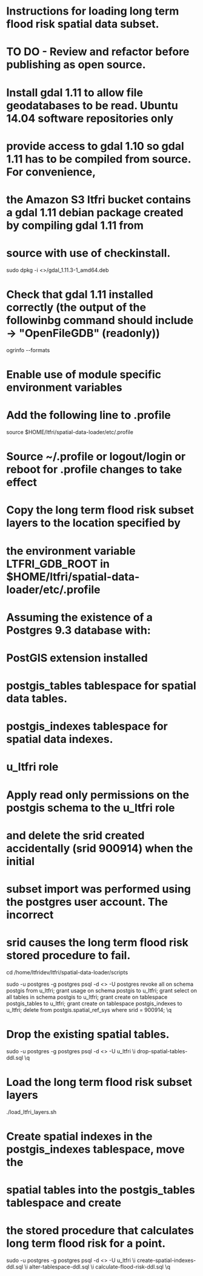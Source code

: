 # Instructions for loading long term flood risk spatial data subset.

# TO DO - Review and refactor before publishing as open source.

# Install gdal 1.11 to allow file geodatabases to be read.  Ubuntu 14.04 software repositories only
# provide access to gdal 1.10 so gdal 1.11 has to be compiled from source.  For convenience,
# the Amazon S3 ltfri bucket contains a gdal 1.11 debian package created by compiling gdal 1.11 from
# source with use of checkinstall.
sudo dpkg -i <<path to gdal_1.11.3-1_amd64.deb>>/gdal_1.11.3-1_amd64.deb

# Check that gdal 1.11 installed correctly (the output of the followinbg command should include -> "OpenFileGDB" (readonly))
ogrinfo --formats

# Enable use of module specific environment variables
# Add the following line to .profile
source $HOME/ltfri/spatial-data-loader/etc/.profile

# Source ~/.profile or logout/login or reboot for .profile changes to take effect

# Copy the long term flood risk subset layers to the location specified by
# the environment variable LTFRI_GDB_ROOT in $HOME/ltfri/spatial-data-loader/etc/.profile

# Assuming the existence of a Postgres 9.3 database with:
#   PostGIS extension installed
#   postgis_tables tablespace for spatial data tables.
#   postgis_indexes tablespace for spatial data indexes.
#   u_ltfri role
# Apply read only permissions on the postgis schema to the u_ltfri role
# and delete the srid created accidentally (srid 900914) when the initial
# subset import was performed using the postgres user account.  The incorrect
# srid causes the long term flood risk stored procedure to fail.

cd /home/ltfridev/ltfri/spatial-data-loader/scripts

sudo -u postgres -g postgres psql -d <<database name>> -U postgres
  revoke all on schema postgis from u_ltfri;
  grant usage on schema postgis to u_ltfri;
  grant select on all tables in schema postgis to u_ltfri;
  grant create on tablespace postgis_tables to u_ltfri;
  grant create on tablespace postgis_indexes to u_ltfri;
  delete from postgis.spatial_ref_sys where srid = 900914;
\q

# Drop the existing spatial tables.
sudo -u postgres -g postgres psql -d <<database name>> -U u_ltfri
  \i drop-spatial-tables-ddl.sql
\q

# Load the long term flood risk subset layers
./load_ltfri_layers.sh

# Create spatial indexes in the postgis_indexes tablespace, move the
# spatial tables into the postgis_tables tablespace and create
# the stored procedure that calculates long term flood risk for a point.
sudo -u postgres -g postgres psql -d <<database name>> -U u_ltfri
  \i create-spatial-indexes-ddl.sql
  \i alter-tablespace-ddl.sql
  \i calculate-flood-risk-ddl.sql
\q
